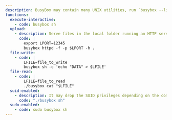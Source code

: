 ```yaml
---
description: BusyBox may contain many UNIX utilities, run `busybox --list-full` to check what GTFBins binaries are supported. Here some example.
functions:
  execute-interactive:
    - code: busybox sh
  upload:
    - description: Serve files in the local folder running an HTTP server.
      code: |
        export LPORT=12345
        busybox httpd -f -p $LPORT -h .
  file-write:
    - code: |
        LFILE=file_to_write
        busybox sh -c 'echo "DATA" > $LFILE'
  file-read:
    - code: |
        LFILE=file_to_read
        ./busybox cat "$LFILE"
  suid-enabled:
    - description: It may drop the SUID privileges depending on the compilation flags and the runtime configuration.
      code: "./busybox sh"
  sudo-enabled:
    - code: sudo busybox sh
---
```

